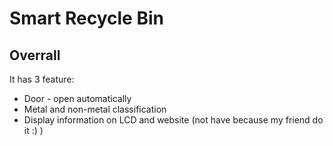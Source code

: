 # Smart Recycle Bin
## Overrall
It has 3 feature:
- Door - open automatically
- Metal and non-metal classification
- Display information on LCD and website (not have because my friend do it :) )
